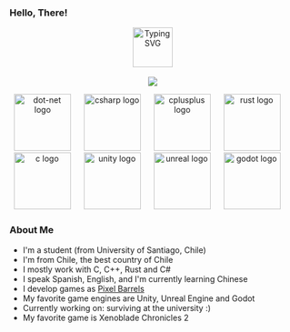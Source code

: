### Hello, There!

<p align="center">
  <a href="https://git.io/typing-svg">
          <img src="https://readme-typing-svg.demolab.com?font=JetBrains+Mono&size=16&duration=1000&pause=5000&color=661fad&center=true&vCenter=true&multiline=true&random=false&width=435&lines=Hello! I'm Cosmo!;CS+Student+%7C+Game+Developer" height="70" alt="Typing SVG"/>
  </a>
     <br/>
    <br/>
    <a href="https://github.com/TungusSs">
        <img src="https://github-stats-alpha.vercel.app/api?username=ElCosmoXD&cc=22272e&tc=cc9cfc&ic=fff&bc=0000">
    </a>
</p>

<div align="center">
  <img src="https://skillicons.dev/icons?i=dotnet" height="100" alt="dot-net logo"  />
  <img width="15" />
  <img src="https://skillicons.dev/icons?i=cs" height="100" alt="csharp logo"  />
  <img width="15" />
  <img src="https://skillicons.dev/icons?i=cpp" height="100" alt="cplusplus logo"  />
  <img width="15" />
  <img src="https://skillicons.dev/icons?i=rust" height="100" alt="rust logo"  />
  <img width="15" />
  <br>
  <img src="https://skillicons.dev/icons?i=c" height="100" alt="c logo"  />
  <img width="15" />
  <img src="https://skillicons.dev/icons?i=unity" height="100" alt="unity logo"  />
  <img width="15" />
  <img src="https://skillicons.dev/icons?i=unreal" height="100" alt="unreal logo"  />
  <img width="15" />
  <img src="https://skillicons.dev/icons?i=godot" height="100" alt="godot logo"  />
  <img width="15" />
</div>

### About Me

* I'm a student (from University of Santiago, Chile)
* I'm from Chile, the best country of Chile
* I mostly work with C, C++, Rust and C#
* I speak Spanish, English, and I'm currently learning Chinese
* I develop games as [Pixel Barrels](https://pixel-barrels.itch.io/)
* My favorite game engines are Unity, Unreal Engine and Godot
* Currently working on: surviving at the university :)
* My favorite game is Xenoblade Chronicles 2
